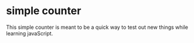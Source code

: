 # simple counter
This simple counter is meant to be a quick way to test out new things while learning javaScript. 
